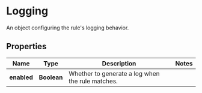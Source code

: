 

# Logging

An object configuring the rule's logging behavior.

## Properties

| Name | Type | Description | Notes |
|------------ | ------------- | ------------- | -------------|
|**enabled** | **Boolean** | Whether to generate a log when the rule matches. |  |



